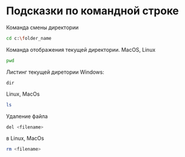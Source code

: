 # Подсказки по командной строке

Команда смены директории
```sh
cd c:\folder_name
```

Команда отображения текущей директории. MacOS, Linux
```sh
pwd
```

Листинг текущей диретории 
Windows:
```
dir
```
Linux, MacOs
```sh
ls
```

Удаление файла
```sh
del <filename>
```
в Linux, MacOs
```sh
rm <filename>
